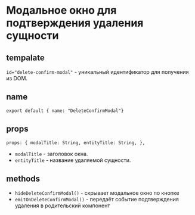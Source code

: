 # Модальное окно для подтверждения удаления сущности

## tempalate

`id="delete-confirm-modal"` - уникальный идентификатор для получения из DOM.

## name

`export default {
  name: "DeleteConfirmModal"}`

## props

`props: {
    modalTitle: String,
    entityTitle: String,
  },`

- `modalTitle` - заголовок окна.
- `entityTitle` - название удаляемой сущности.

## methods

- `hideDeleteConfirmModal()` - скрывает модальное окно по кнопке
- `emitOnDeleteConfirmModal()` - передаёт событие подтверждения удаления в родительский компонент
